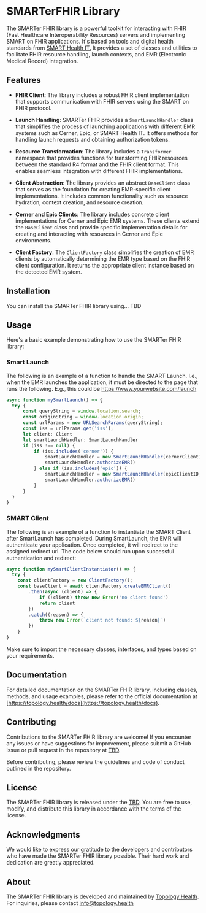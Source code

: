# SMARTerFHIR Library

The SMARTer FHIR library is a powerful toolkit for interacting with FHIR (Fast Healthcare Interoperability Resources) servers and implementing SMART on FHIR applications. It's based on tools and digital health standards from [SMART Health IT.](https://smarthealthit.org/) It provides a set of classes and utilities to facilitate FHIR resource handling, launch contexts, and EMR (Electronic Medical Record) integration.

## Features

- **FHIR Client**: The library includes a robust FHIR client implementation that supports communication with FHIR servers using the SMART on FHIR protocol.

- **Launch Handling**: SMARTer FHIR provides a `SmartLaunchHandler` class that simplifies the process of launching applications with different EMR systems such as Cerner, Epic, or SMART Health IT. It offers methods for handling launch requests and obtaining authorization tokens.

- **Resource Transformation**: The library includes a `Transformer` namespace that provides functions for transforming FHIR resources between the standard R4 format and the FHIR client format. This enables seamless integration with different FHIR implementations.

- **Client Abstraction**: The library provides an abstract `BaseClient` class that serves as the foundation for creating EMR-specific client implementations. It includes common functionality such as resource hydration, context creation, and resource creation.

- **Cerner and Epic Clients**: The library includes concrete client implementations for Cerner and Epic EMR systems. These clients extend the `BaseClient` class and provide specific implementation details for creating and interacting with resources in Cerner and Epic environments.

- **Client Factory**: The `ClientFactory` class simplifies the creation of EMR clients by automatically determining the EMR type based on the FHIR client configuration. It returns the appropriate client instance based on the detected EMR system.

## Installation

You can install the SMARTer FHIR library using... TBD

 <!-- npm: -->
<!--
```bash
npm install smarter-fhir
``` -->

## Usage

Here's a basic example demonstrating how to use the SMARTer FHIR library:

### Smart Launch

The following is an example of a function to handle the SMART Launch. I.e., when the EMR launches the application, it must be directed to the page that runs the following. E.g., this could be https://www.yourwebsite.com/launch

```typescript
async function mySmartLaunch() => {
  try {
      const queryString = window.location.search;
      const originString = window.location.origin;
      const urlParams = new URLSearchParams(queryString);
      const iss = urlParams.get('iss');
      let client: Client
      let smartLaunchHandler: SmartLaunchHandler
      if (iss !== null) {
          if (iss.includes('cerner')) {
              smartLaunchHandler = new SmartLaunchHandler(cernerClientID, EMR.CERNER)
              smartLaunchHandler.authorizeEMR()
          } else if (iss.includes('epic')) {
              smartLaunchHandler = new SmartLaunchHandler(epicClientID, EMR.EPIC)
              smartLaunchHandler.authorizeEMR()
          }
      }
  }
}
```

### SMART Client

The following is an example of a function to instantiate the SMART Client after SmartLaunch has completed. During SmartLaunch, the EMR will authenticate your application. Once completed, it will redirect to the assigned redirect url. The code below should run upon successful authentication and redirect:

```typescript
async function mySmartClientInstantiator() => {
  try {
    const clientFactory = new ClientFactory();
    const baseClient = await clientFactory.createEMRClient()
        .then(async (client) => {
            if (!client) throw new Error('no client found')
            return client
        })
        .catch((reason) => {
            throw new Error(`client not found: ${reason}`)
        })
    }
}
```

Make sure to import the necessary classes, interfaces, and types based on your requirements.

## Documentation

For detailed documentation on the SMARTer FHIR library, including classes, methods, and usage examples, please refer to the official documentation at [https://topology.health/docs](https://topology.health/docs).

## Contributing

Contributions to the SMARTer FHIR library are welcome! If you encounter any issues or have suggestions for improvement, please submit a GitHub issue or pull request in the repository at [TBD](https://github.com/your-repo).

Before contributing, please review the guidelines and code of conduct outlined in the repository.

## License

The SMARTer FHIR library is released under the [TBD](https://opensource.org/licenses/MIT). You are free to use, modify, and distribute this library in accordance with the terms of the license.

## Acknowledgments

We would like to express our gratitude to the developers and contributors who have made the SMARTer FHIR library possible. Their hard work and dedication are greatly appreciated.

## About

The SMARTer FHIR library is developed and maintained by [Topology Health](https://topology.health). For inquiries, please contact [info@topology.health](mailto:info@topology.health)
